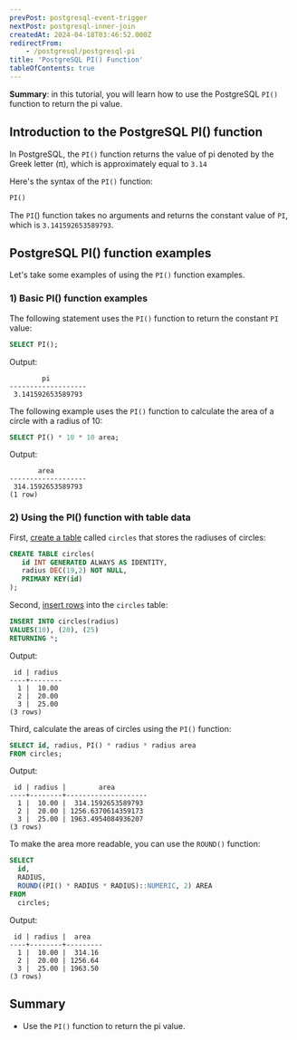 ```yaml
---
prevPost: postgresql-event-trigger
nextPost: postgresql-inner-join
createdAt: 2024-04-18T03:46:52.000Z
redirectFrom:
    - /postgresql/postgresql-pi
title: 'PostgreSQL PI() Function'
tableOfContents: true
---
```


**Summary**: in this tutorial, you will learn how to use the PostgreSQL `PI()` function to return the pi value.

## Introduction to the PostgreSQL PI() function

In PostgreSQL, the `PI()` function returns the value of pi denoted by the Greek letter (π), which is approximately equal to `3.14`

Here's the syntax of the `PI()` function:

```sql
PI()
```

The `PI`() function takes no arguments and returns the constant value of `PI`, which is `3.141592653589793`.

## PostgreSQL PI() function examples

Let's take some examples of using the `PI()` function examples.

### 1) Basic PI() function examples

The following statement uses the `PI()` function to return the constant `PI` value:

```sql
SELECT PI();
```

Output:

```
        pi
-------------------
 3.141592653589793
```

The following example uses the `PI()` function to calculate the area of a circle with a radius of 10:

```sql
SELECT PI() * 10 * 10 area;
```

Output:

```
       area
-------------------
 314.1592653589793
(1 row)
```

### 2) Using the PI() function with table data

First, [create a table](/postgresql/postgresql-create-table) called `circles` that stores the radiuses of circles:

```sql
CREATE TABLE circles(
   id INT GENERATED ALWAYS AS IDENTITY,
   radius DEC(19,2) NOT NULL,
   PRIMARY KEY(id)
);
```

Second, [insert rows](/postgresql/postgresql-insert) into the `circles` table:

```sql
INSERT INTO circles(radius)
VALUES(10), (20), (25)
RETURNING *;
```

Output:

```
 id | radius
----+--------
  1 |  10.00
  2 |  20.00
  3 |  25.00
(3 rows)
```

Third, calculate the areas of circles using the `PI()` function:

```sql
SELECT id, radius, PI() * radius * radius area
FROM circles;
```

Output:

```
 id | radius |        area
----+--------+--------------------
  1 |  10.00 |  314.1592653589793
  2 |  20.00 | 1256.6370614359173
  3 |  25.00 | 1963.4954084936207
(3 rows)
```

To make the area more readable, you can use the `ROUND()` function:

```sql
SELECT
  id,
  RADIUS,
  ROUND((PI() * RADIUS * RADIUS)::NUMERIC, 2) AREA
FROM
  circles;
```

Output:

```
 id | radius |  area
----+--------+---------
  1 |  10.00 |  314.16
  2 |  20.00 | 1256.64
  3 |  25.00 | 1963.50
(3 rows)
```

## Summary

- Use the `PI()` function to return the pi value.
